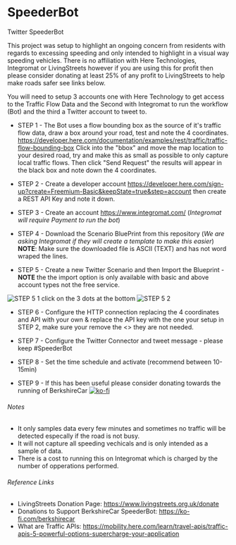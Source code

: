 # SpeederBot
Twitter SpeederBot 

This project was setup to highlight an ongoing concern from residents with regards to excessing speeding and only intended to highlight in a visual way speeding vehicles. There is no affiliation with Here Technologies, Integromat or LivingStreets however if you are using this for profit then please consider donating at least 25% of any profit to LivingStreets to help make roads safer see links below.

You will need to setup 3 accounts one with Here Technology to get access to the Traffic Flow Data and the Second with Integromat to run the workflow (Bot) and the third a Twitter account to tweet to.

* STEP 1 -
The Bot uses a flow bounding box as the source of it's traffic flow data, draw a box around your road, test and note the 4 coordinates. https://developer.here.com/documentation/examples/rest/traffic/traffic-flow-bounding-box
Click into the "bbox" and move the map location to your desired road, try and make this as small as possible to only capture local traffic flows. Then click "Send Request" the results will appear in the black box and note down the 4 coordinates.

* STEP 2 -
Create a developer account https://developer.here.com/sign-up?create=Freemium-Basic&keepState=true&step=account then create a REST API Key and note it down.

* STEP 3 -
Create an account https://www.integromat.com/ (*Integromat will require Payment to run the bot*)

* STEP 4 -
Download the Scenario BluePrint from this repository (*We are asking Integromat if they will create a template to make this easier*) **NOTE**: Make sure the downloaded file is ASCII (TEXT) and has not word wraped the lines.

* STEP 5 -
Create a new Twitter Scenario and then Import the Blueprint - **NOTE** the the import option is only available with basic and above account types not the free service.

![STEP 5 1](https://user-images.githubusercontent.com/74529369/129582492-4e2a9085-f7a1-4bad-be47-da4a7feeaa26.png) click on the 3 dots at the bottom ![STEP 5 2](https://user-images.githubusercontent.com/74529369/129582523-a56909b6-b6bf-4b0b-b358-e93c124390de.png)

* STEP 6 -
Configure the HTTP connection replacing the 4 coordinates and API with your own & replace the API key with the one your setup in STEP 2, make sure your remove the <> they are not needed.

* STEP 7 -
Configure the Twitter Connector and tweet message - please keep #SpeederBot

* STEP 8 - 
Set the time schedule and activate (recommend between 10-15min) 

* STEP 9 - 
If this has been useful please consider donating towards the running of BerkshireCar [![ko-fi](https://www.ko-fi.com/img/githubbutton_sm.svg)](https://ko-fi.com/P5P32P98C)

###### Notes
* It only samples data every few minutes and sometimes no traffic will be detected especally if the road is not busy.
* It will not capture all speeding vechicals and is only intended as a sample of data.
* There is a cost to running this on Integromat which is charged by the number of opperations performed.

###### Reference Links
* LivingStreets Donation Page: https://www.livingstreets.org.uk/donate
* Donations to Support BerkshireCar SpeederBot: https://ko-fi.com/berkshirecar 
* What are Traffic APIs: https://mobility.here.com/learn/travel-apis/traffic-apis-5-powerful-options-supercharge-your-application
